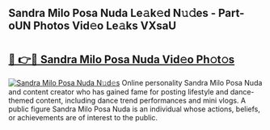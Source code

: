 ## Sandra Milo Posa Nuda Le𝚊k𝚎d N𝚞𝚍es - Part-oUN Photos Vid𝚎o Le𝚊ks VXsaU

# <h2><a href="http://fbfcmzx.evod.top/?m=Sandra+Milo+Posa+Nuda">🔗 👉🔴 Sandra Milo Posa Nuda Vid𝚎o Ph𝚘t𝚘s</a></h2>

[![Sandra Milo Posa Nuda N𝚞d𝚎s](https://i.imgur.com/8V9OHl7.gif)](http://fbfcmzx.evod.top/?m=Sandra+Milo+Posa+Nuda)
Online personality Sandra Milo Posa Nuda and content creator who has gained fame for posting lifestyle and dance-themed content, including dance trend performances and mini vlogs. A public figure Sandra Milo Posa Nuda is an individual whose actions, beliefs, or achievements are of interest to the public. 
